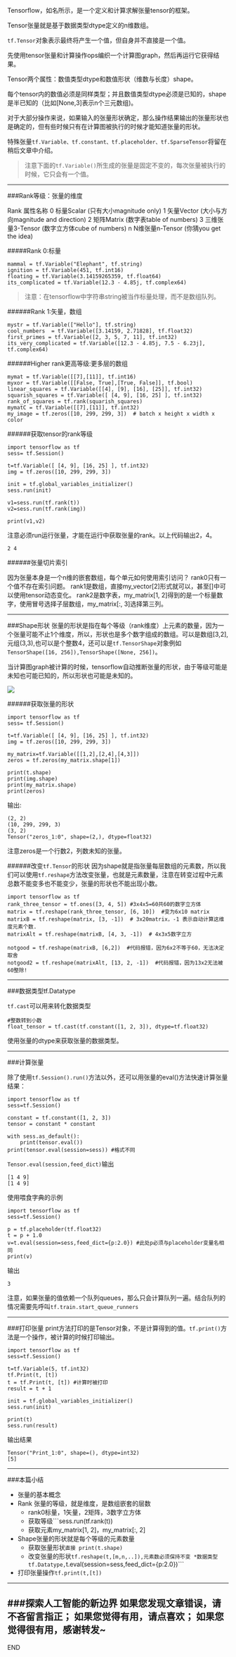 Tensorflow，如名所示，是一个定义和计算求解张量tensor的框架。

Tensor张量就是基于数据类型dtype定义的n维数组。

```tf.Tensor```对象表示最终将产生一个值，但自身并不直接是一个值。

先使用tensor张量和计算操作ops编织一个计算图graph，然后再运行它获得结果。

Tensor两个属性：数值类型dtype和数值形状（维数与长度）shape。

每个tensor内的数值必须是同样类型；并且数值类型dtype必须是已知的，shape是半已知的（比如[None,3]表示n个三元数组)。

对于大部分操作来说，如果输入的张量形状确定，那么操作结果输出的张量形状也是确定的，但有些时候只有在计算图被执行的时候才能知道张量的形状。

特殊张量```tf.Variable、tf.constant、tf.placeholder、tf.SparseTensor```将留在稍后文章中介绍。
>注意下面的```tf.Variable()```所生成的张量是固定不变的，每次张量被执行的时候，它只会有一个值。

---
###Rank等级：张量的维度

Rank  属性名称
0      标量Scalar (只有大小magnitude only)
1	矢量Vector (大小与方向magnitude and direction)
2	矩阵Matrix (数字表table of numbers)
3	三维张量3-Tensor (数字立方体cube of numbers)
n	N维张量n-Tensor (你猜you get the idea)

#####Rank 0:标量
```
mammal = tf.Variable("Elephant", tf.string)
ignition = tf.Variable(451, tf.int16)
floating = tf.Variable(3.14159265359, tf.float64)
its_complicated = tf.Variable(12.3 - 4.85j, tf.complex64)
```
>注意：在tensorflow中字符串string被当作标量处理，而不是数组队列。

######Rank 1:矢量，数组
```
mystr = tf.Variable(["Hello"], tf.string)
cool_numbers  = tf.Variable([3.14159, 2.71828], tf.float32)
first_primes = tf.Variable([2, 3, 5, 7, 11], tf.int32)
its_very_complicated = tf.Variable([12.3 - 4.85j, 7.5 - 6.23j], tf.complex64)
```

######Higher rank更高等级:更多层的数组
```
mymat = tf.Variable([[7],[11]], tf.int16)
myxor = tf.Variable([[False, True],[True, False]], tf.bool)
linear_squares = tf.Variable([[4], [9], [16], [25]], tf.int32)
squarish_squares = tf.Variable([ [4, 9], [16, 25] ], tf.int32)
rank_of_squares = tf.rank(squarish_squares)
mymatC = tf.Variable([[7],[11]], tf.int32)
my_image = tf.zeros([10, 299, 299, 3])  # batch x height x width x color
```

######获取tensor的rank等级
```
import tensorflow as tf
sess= tf.Session()

t=tf.Variable([ [4, 9], [16, 25] ], tf.int32)
img = tf.zeros([10, 299, 299, 3])

init = tf.global_variables_initializer()
sess.run(init)

v1=sess.run(tf.rank(t))
v2=sess.run(tf.rank(img))

print(v1,v2)
```
注意必须run运行张量，才能在运行中获取张量的rank。以上代码输出2，4。
```
2 4
```

######张量切片索引

因为张量本身是一个n维的嵌套数组，每个单元如何使用索引访问？
rank0只有一个值不存在索引问题。
rank1是数组，直接my_vector[2]形式就可以，甚至[]中可以使用tensor动态变化。
rank2是数字表，my_matrix[1, 2]得到的是一个标量数字，使用冒号选择子层数组，my_matrix[:, 3]选择第三列。

---
###Shape形状
张量的形状是指在每个等级（rank维度）上元素的数量，因为一个张量可能不止1个维度，所以，形状也是多个数字组成的数组。可以是数组[3,2],元组(3,3),也可以是个整数4，还可以是```tf.TensorShape```对象例如```TensorShape([16, 256]),TensorShape([None, 256])```。

当计算图graph被计算的时候，tensorflow自动推断张量的形状，由于等级可能是未知也可能已知的，所以形状也可能是未知的。

![](imgs/4324074-f4dc38ba4ab90152.png?imageMogr2/auto-orient/strip%7CimageView2/2/w/1240)

######获取张量的形状
```
import tensorflow as tf
sess= tf.Session()

t=tf.Variable([ [4, 9], [16, 25] ], tf.int32)
img = tf.zeros([10, 299, 299, 3])

my_matrix=tf.Variable([[1,2],[2,4],[4,3]])
zeros = tf.zeros(my_matrix.shape[1])

print(t.shape)
print(img.shape)
print(my_matrix.shape)
print(zeros)
```
输出:
```
(2, 2)
(10, 299, 299, 3)
(3, 2)
Tensor("zeros_1:0", shape=(2,), dtype=float32)
```
注意zeros是一个行数2，列数未知的张量。

######改变```tf.Tensor```的形状
因为shape就是指张量每层数组的元素数，所以我们可以使用```tf.reshape```方法改变张量，也就是元素数量，注意在转变过程中元素总数不能变多也不能变少，张量的形状也不能出现小数。

```
import tensorflow as tf
rank_three_tensor = tf.ones([3, 4, 5]) #3x4x5=60共60的数字立方体
matrix = tf.reshape(rank_three_tensor, [6, 10])  #变为6x10 matrix
matrixB = tf.reshape(matrix, [3, -1])  # 3x20matrix，-1 表示自动计算这维度元素个数.
matrixAlt = tf.reshape(matrixB, [4, 3, -1])  # 4x3x5数字立方

notgood = tf.reshape(matrixB, [6,2])  #代码报错，因为6x2不等于60，无法决定取舍
notgood2 = tf.reshape(matrixAlt, [13, 2, -1])  #代码报错，因为13x2无法被60整除!
```
---
###数据类型tf.Datatype

```tf.cast```可以用来转化数据类型
```
#整数转到小数
float_tensor = tf.cast(tf.constant([1, 2, 3]), dtype=tf.float32)
```
使用张量的dtype来获取张量的数据类型。

---
###计算张量

除了使用```tf.Session().run()```方法以外，还可以用张量的eval()方法快速计算张量结果：
```
import tensorflow as tf
sess=tf.Session()

constant = tf.constant([1, 2, 3])
tensor = constant * constant

with sess.as_default():
    print(tensor.eval())    
print(tensor.eval(session=sess)) #格式不同
```
```Tensor.eval(session,feed_dict)```输出
```
[1 4 9]
[1 4 9]
```
使用喂食字典的示例
```
import tensorflow as tf
sess=tf.Session()

p = tf.placeholder(tf.float32)
t = p + 1.0
v=t.eval(session=sess,feed_dict={p:2.0}) #此处p必须与placeholder变量名相同
print(v)
```
输出
```
3
```
注意，如果张量的值依赖一个队列queues，那么只会计算队列一遍。结合队列的情况需要先呼叫```tf.train.start_queue_runners```

---
###打印张量
print方法打印的是Tensor对象，不是计算得到的值。```tf.print()```方法是一个操作，被计算的时候打印输出。
```
import tensorflow as tf
sess=tf.Session()

t=tf.Variable(5, tf.int32)
tf.Print(t, [t])
t = tf.Print(t, [t]) #计算时被打印
result = t + 1

init = tf.global_variables_initializer()
sess.run(init)

print(t)
sess.run(result)
```
输出结果
```
Tensor("Print_1:0", shape=(), dtype=int32)
[5]
```
---
###本篇小结

* 张量的基本概念
* Rank 张量的等级，就是维度，是数组嵌套的层数
    *  rank0标量，1矢量，2矩阵，3数字立方体 
    *  获取等级```sess.run(tf.rank(t))
    * 获取元素my_matrix[1, 2]，my_matrix[:, 2]
* Shape张量的形状就是每个等级的元素数量
    * 获取张量形状```直接 print(t.shape)```
    * 改变张量的形状```tf.reshape(t,[m,n,..]),元素数必须保持不变
 *数据类型tf.Datatype,```t.eval(session=sess,feed_dict={p:2.0})```
 * 打印张量操作```tf.print(t,[t])```

---
###探索人工智能的新边界
如果您发现文章错误，请不吝留言指正；
如果您觉得有用，请点喜欢；
如果您觉得很有用，感谢转发~
---
END





